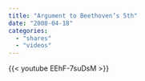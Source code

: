 ```yaml
---
title: "Argument to Beethoven’s 5th"
date: "2008-04-18"
categories:
  - "shares"
  - "videos"
---
```


{{< youtube EEhF-7suDsM >}}
